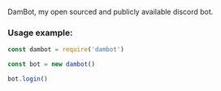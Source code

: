 DamBot, my open sourced and publicly available discord bot. 

### Usage example:
```js
const dambot = require('dambot')

const bot = new dambot()

bot.login()
```



